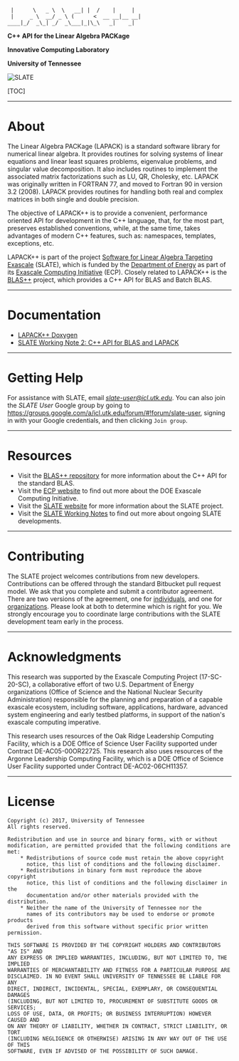      |      \   _ \  \   __| |  /    |     |
     |     _ \  __/ _ \ (      <  __ __|__ __|
    ____|_/  _\_| _/  _\___|_|\_\   _|    _|

**C++ API for the Linear Algebra PACKage**

**Innovative Computing Laboratory**

**University of Tennessee**

![SLATE](http://icl.bitbucket.io/slate/artwork/SLATE-Architecture-Illustration.png)

[TOC]

* * *

About
=====

The Linear Algebra PACKage (LAPACK) is a standard software library
for numerical linear algebra. It provides routines for solving
systems of linear equations and linear least squares problems,
eigenvalue problems, and singular value decomposition.
It also includes routines to implement the associated matrix factorizations
such as LU, QR, Cholesky, etc. LAPACK was originally written in FORTRAN 77,
and moved to Fortran 90 in version 3.2 (2008). LAPACK provides routines
for handling both real and complex matrices in both single and double precision.

The objective of LAPACK++ is to provide a convenient, performance oriented API
for development in the C++ language, that, for the most part,
preserves established conventions, while, at the same time, takes advantages
of modern C++ features, such as: namespaces, templates, exceptions, etc.

LAPACK++ is part of the project
[Software for Linear Algebra Targeting Exascale](http://icl.utk.edu/slate/)
(SLATE), which is funded by the [Department of Energy](https://energy.gov)
as part of its [Exascale Computing Initiative](https://exascaleproject.org)
(ECP).
Closely related to LAPACK++ is the
[BLAS++](https://bitbucket.org/icl/blaspp) project,
which provides a C++ API for BLAS and Batch BLAS.

* * *

Documentation
=============

* [LAPACK++ Doxygen](https://icl.bitbucket.io/lapackpp/doxygen/html/)
* [SLATE Working Note 2: C++ API for BLAS and LAPACK](http://www.icl.utk.edu/publications/swan-002)

* * *

Getting Help
============

For assistance with SLATE, email *slate-user@icl.utk.edu*.
You can also join the *SLATE User* Google group by going to
https://groups.google.com/a/icl.utk.edu/forum/#!forum/slate-user,
signing in with your Google credentials, and then clicking `Join group`.

* * *

Resources
=========

* Visit the [BLAS++ repository](https://bitbucket.org/icl/blaspp) for more information about the C++ API for the standard BLAS.
* Visit the [ECP website](https://exascaleproject.org) to find out more about the DOE Exascale Computing Initiative.
* Visit the [SLATE website](http://icl.utk.edu/slate/) for more information about the SLATE project.
* Visit the [SLATE Working Notes](http://www.icl.utk.edu/publications/series/swans) to find out more about ongoing SLATE developments.

* * *

Contributing
============

The SLATE project welcomes contributions from new developers.
Contributions can be offered through the standard Bitbucket pull request model.
We ask that you complete and submit a contributor agreement.
There are two versions of the agreement,
one for [individuals](https://bitbucket.org/icl/slate/downloads/slate-individual-contributor-agreement-v02.doc),
and one for [organizations](https://bitbucket.org/icl/slate/downloads/slate-corporate-contributor-agreement-v02.doc).
Please look at both to determine which is right for you.
We strongly encourage you to coordinate large contributions with the SLATE development team early in the process.

* * *

Acknowledgments
===============

This research was supported by the Exascale Computing Project (17-SC-20-SC),
a collaborative effort of two U.S. Department of Energy organizations
(Office of Science and the National Nuclear Security Administration)
responsible for the planning and preparation of a capable exascale ecosystem,
including software, applications, hardware, advanced system engineering
and early testbed platforms, in support of the nation's exascale computing imperative.

This research uses resources of the Oak Ridge Leadership Computing Facility,
which is a DOE Office of Science User Facility supported under Contract DE-AC05-00OR22725.
This research also uses resources of the Argonne Leadership Computing Facility,
which is a DOE Office of Science User Facility supported under Contract DE-AC02-06CH11357.

* * *

License
=======

    Copyright (c) 2017, University of Tennessee
    All rights reserved.

    Redistribution and use in source and binary forms, with or without
    modification, are permitted provided that the following conditions are met:
        * Redistributions of source code must retain the above copyright
          notice, this list of conditions and the following disclaimer.
        * Redistributions in binary form must reproduce the above copyright
          notice, this list of conditions and the following disclaimer in the
          documentation and/or other materials provided with the distribution.
        * Neither the name of the University of Tennessee nor the
          names of its contributors may be used to endorse or promote products
          derived from this software without specific prior written permission.

    THIS SOFTWARE IS PROVIDED BY THE COPYRIGHT HOLDERS AND CONTRIBUTORS "AS IS" AND
    ANY EXPRESS OR IMPLIED WARRANTIES, INCLUDING, BUT NOT LIMITED TO, THE IMPLIED
    WARRANTIES OF MERCHANTABILITY AND FITNESS FOR A PARTICULAR PURPOSE ARE
    DISCLAIMED. IN NO EVENT SHALL UNIVERSITY OF TENNESSEE BE LIABLE FOR ANY
    DIRECT, INDIRECT, INCIDENTAL, SPECIAL, EXEMPLARY, OR CONSEQUENTIAL DAMAGES
    (INCLUDING, BUT NOT LIMITED TO, PROCUREMENT OF SUBSTITUTE GOODS OR SERVICES;
    LOSS OF USE, DATA, OR PROFITS; OR BUSINESS INTERRUPTION) HOWEVER CAUSED AND
    ON ANY THEORY OF LIABILITY, WHETHER IN CONTRACT, STRICT LIABILITY, OR TORT
    (INCLUDING NEGLIGENCE OR OTHERWISE) ARISING IN ANY WAY OUT OF THE USE OF THIS
    SOFTWARE, EVEN IF ADVISED OF THE POSSIBILITY OF SUCH DAMAGE.
